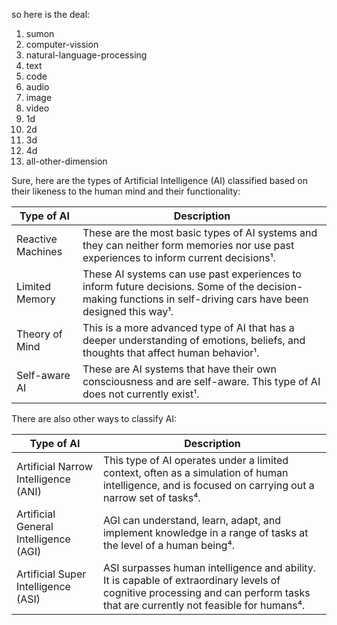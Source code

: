 so here is the deal:
1. sumon
2. computer-vission
3. natural-language-processing
4. text
5. code
6. audio
7. image
8. video
9. 1d
10. 2d
11. 3d
12. 4d
13. all-other-dimension

Sure, here are the types of Artificial Intelligence (AI) classified based on their likeness to the human mind and their functionality:

| Type of AI | Description |
| --- | --- |
| Reactive Machines | These are the most basic types of AI systems and they can neither form memories nor use past experiences to inform current decisions¹. |
| Limited Memory | These AI systems can use past experiences to inform future decisions. Some of the decision-making functions in self-driving cars have been designed this way¹. |
| Theory of Mind | This is a more advanced type of AI that has a deeper understanding of emotions, beliefs, and thoughts that affect human behavior¹. |
| Self-aware AI | These are AI systems that have their own consciousness and are self-aware. This type of AI does not currently exist¹. |

There are also other ways to classify AI:

| Type of AI | Description |
| --- | --- |
| Artificial Narrow Intelligence (ANI) | This type of AI operates under a limited context, often as a simulation of human intelligence, and is focused on carrying out a narrow set of tasks⁴. |
| Artificial General Intelligence (AGI) | AGI can understand, learn, adapt, and implement knowledge in a range of tasks at the level of a human being⁴. |
| Artificial Super Intelligence (ASI) | ASI surpasses human intelligence and ability. It is capable of extraordinary levels of cognitive processing and can perform tasks that are currently not feasible for humans⁴. |

